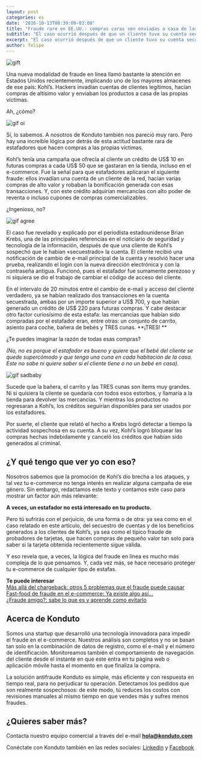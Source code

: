 ```yaml
---
layout: post
categories: es		
date: '2016-10-13T08:39:00-03:00'
title: "Fraude raro en EE.UU.: compras caras son enviadas a casa de las víctimas"		
subtitle: "El caso ocurrió después de que un cliente tuvo su cuenta secuestrada por un estafador bastante perezoso"
excerpt: "El caso ocurrió después de que un cliente tuvo su cuenta secuestrada por un estafador bastante perezoso"		
author: felipe		
---
```


![gift](/images/161003-gift.jpg)

Una nueva modalidad de fraude en línea llamó bastante la atención en Estados Unidos recientemente, implicando uno de los mayores almacenes de ese país: Kohl’s. Hackers invadían cuentas de clientes legítimos, hacían compras de altísimo valor y enviaban los productos a casa de las propias víctimas.

Ah, ¿cómo? 

![gif oi](/images/160216-oicomo.gif)

Sí, lo sabemos. A nosotros de Konduto también nos pareció muy raro. Pero hay una increíble lógica por detrás de esta actitud bastante rara de estafadores que hacen compras a las propias víctimas.

Kohl’s tenía una campaña que ofrecía al cliente un crédito de US$ 10 en futuras compras a cada US$ 50 que se gastaran en la tienda, incluso en el e-commerce. Fue la señal para que estafadores aplicaran el siguiente fraude: ellos invadían una cuenta de un cliente de la red, hacían varias compras de alto valor y robaban la bonificación generada con esas transacciones. Y, con este crédito adquirían mercancías con alto poder de reventa o incluso cupones de compras comercializables.

¿Ingenioso, no?

![gif agree](/images/160216-iagree.gif)

El caso fue revelado y explicado por el periodista estadounidense Brian Krebs, una de las principales referencias en el noticiario de seguridad y tecnología de la información, después de que una cliente de Kohl’s sospechó que le habían «secuestrado» la cuenta. El cliente recibió una notificación de cambio de e-mail principal de la cuenta y resolvió hacer una prueba, realizando el login con la nueva dirección electrónica y con la contraseña antigua. Funcionó, pues el estafador fue sumamente perezoso y ni siquiera se dio el trabajo de cambiar el código de acceso del cliente.

En el intervalo de 20 minutos entre el cambio de e-mail y acceso del cliente verdadero, ya se habían realizado dos transacciones en la cuenta secuestrada, ambas por un importe superior a US$ 700, y que habían generado un crédito de US$ 220 para futuras compras. Y cabe destacar otro factor curiosísimo de esta estafa: las mercancías que habían sido compradas por el estafador eran, entre otras: un conjunto de carrito, asiento para coche, bañera de bebés y TRES cunas. **¡TRES! **

¿Te puedes imaginar la razón de todas esas compras?

*(No, no es porque el estafador es bueno y quiere que el bebé del cliente se quede supercómodo y que tenga una cuna en cada habitación de la casa. Este no sabe ni quiere saber si el cliente tiene o no un bebé en casa).*

![gif sadbaby](/images/160216-sadbaby.gif)

Sucede que la bañera, el carrito y las TRES cunas son ítems muy grandes. Ni si quisiera la cliente se quedaría con todos esos estorbos, y llamaría a la tienda para devolver las mercancías. Y mientras los productos no regresaran a Kohl’s, los créditos seguirían disponibles para ser usados por los estafadores.

Por suerte, el cliente que relató el hecho a Krebs logró detectar a tiempo la actividad sospechosa en su cuenta. A su vez, Kohl’s logró bloquear las compras hechas indebidamente y canceló los créditos que habían sido generados al criminal.

## ¿Y qué tengo que ver yo con eso?

Nosotros sabemos que la promoción de Kohl’s dio brecha a los ataques, y tal vez tu e-commerce no tenga interés en realizar alguna campaña de ese género. Sin embargo, redactamos este texto y contamos este caso para mostrar un factor aún más relevante:

**A veces, un estafador no está interesado en tu producto.**

Pero tú sufrirás con el perjuicio, de una forma o de otra: ya sea como en el caso relatado en este artículo, del secuestro de cuentas y de los beneficios generados a los clientes de Kohl’s, ya sea como el típico fraude de probadores de tarjetas, que hacen compras de pequeño valor tan solo para saber si la tarjeta obtenida recientemente sigue válida.

Y eso revela que, a veces, la lógica del fraude en línea es mucho más compleja de lo que pensamos. Y, cada vez más, se hace necesario proteger tu e-commerce de cualquier tipo de estafas.

**Te puede interesar**  
[Más allá del chargeback: otros 5 problemas que el fraude puede causar](https://blog.konduto.com/es/2016/08/5-problemas-que-el-fraude-puede-causar/?utm_source=konduto&utm_medium=blog-es&utm_campaign=conteudo)  
[Fast-food de fraude en el e-commerce: Ya existe algo así…](https://blog.konduto.com/es/2016/08/fast-food-de-fraude-en-internet/?utm_source=konduto&utm_medium=blog-es&utm_campaign=conteudo)  
[¿Fraude amigo?: sabe lo que es y aprende como evitarlo](https://blog.konduto.com/es/2016/05/que-es-un-fraude-amigo/?utm_source=konduto&utm_medium=blog-es&utm_campaign=conteudo)

## Acerca de Konduto

Somos una startup que desarrolló una tecnología innovadora para impedir el fraude en el e-commerce. Nuestros análisis son completos y no se basan tan solo en la combinación de datos de registro, como el e-mail y el número de identificación. Monitoreamos también el comportamiento de navegación del cliente desde el instante en que este entra en tu página web o aplicación móvile hasta el momento en que finaliza la compra.

La solución antifraude Konduto es simple, más eficiente y con respuesta en tiempo real, para no perjudicar tu operación. Detectamos los pedidos que son realmente sospechosos: de este modo, tú reduces los costos con revisiones manuales al mismo tiempo en que vendes más y sufres menos fraudes.

## ¿Quieres saber más?

Contacta nuestro equipo comercial a través del e-mail **hola@konduto.com**

Conéctate con Konduto también en las redes sociales: [Linkedin](https://www.linkedin.com/company/konduto) y [Facebook](https://www.facebook.com/konduto)  